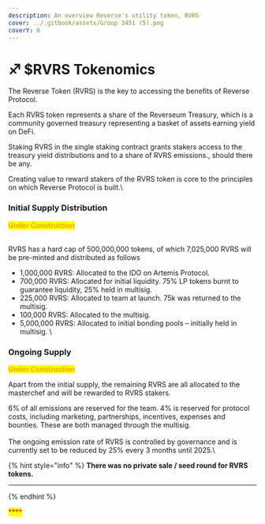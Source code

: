 ```yaml
---
description: An overview Reverse's utility token, RVRS
cover: ../.gitbook/assets/Group 3451 (5).png
coverY: 0
---
```


# ♐ $RVRS Tokenomics

The Reverse Token (RVRS) is the key to accessing the benefits of Reverse Protocol.

Each RVRS token represents a share of the Reverseum Treasury, which is a community governed treasury representing a basket of assets earning yield on DeFi.

Staking RVRS in the single staking contract grants stakers access to the treasury yield distributions and to a share of RVRS emissions., should there be any.&#x20;

Creating value to reward stakers of the RVRS token is core to the principles on which Reverse Protocol is built.\


### **Initial Supply Distribution**

<mark style="color:orange;">**Under Construction**</mark>

\
RVRS has a hard cap of 500,000,000 tokens, of which 7,025,000 RVRS will be pre-minted and distributed as follows

* 1,000,000 RVRS: Allocated to the IDO on Artemis Protocol.
* 700,000 RVRS: Allocated for initial liquidity. 75% LP tokens burnt to guarantee liquidity, 25% held in multisig.
* 225,000 RVRS: Allocated to team at launch. 75k was returned to the multisig.
* 100,000 RVRS: Allocated to the multisig.
* &#x20;5,000,000 RVRS: Allocated to initial bonding pools – initially held in multisig. \


### Ongoing Supply&#x20;

<mark style="color:orange;">**Under Construction**</mark>



Apart from the initial supply, the remaining RVRS are all allocated to the masterchef and will be rewarded to RVRS stakers.&#x20;

6% of all emissions are reserved for the team. 4% is reserved for protocol costs, including marketing, partnerships, incentives, expenses and bounties. These are both managed through the multisig. \
\
The ongoing emission rate of RVRS is controlled by governance and is currently set to be reduced by 25% every 3 months until 2025.\


{% hint style="info" %}
**There was no private sale / seed round for RVRS tokens.**

****
{% endhint %}

&#x20;<mark style="color:red;">****</mark>&#x20;

